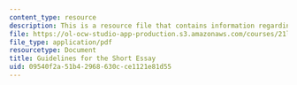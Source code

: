 ```yaml
---
content_type: resource
description: This is a resource file that contains information regarding essay.
file: https://ol-ocw-studio-app-production.s3.amazonaws.com/courses/21l-705-major-authors-john-milton-spring-2008/09540f2a51b42968630cce1121e81d55_MIT21L_705S08_essay.pdf
file_type: application/pdf
resourcetype: Document
title: Guidelines for the Short Essay
uid: 09540f2a-51b4-2968-630c-ce1121e81d55
---
```

